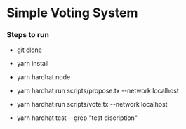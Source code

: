 
# Simple Voting System

### Steps to run
- git clone
- yarn install
- yarn hardhat node
- yarn hardhat run scripts/propose.tx --network localhost
- yarn hardhat run scripts/vote.tx --network localhost

- yarn hardhat test --grep "test discription"